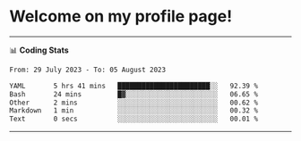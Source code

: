 # Welcome on my profile page!
<!-- print(("dralla"[::-1]+"s").capitalize()) -->

<!-- ---
👨🏻‍💻 **Busy With**
* Learning new Skills.
* Building small Projects.
* Being helpful. -->

---
📊 **Coding Stats**
<!--START_SECTION:waka-->

```txt
From: 29 July 2023 - To: 05 August 2023

YAML       5 hrs 41 mins   ███████████████████████░░   92.39 %
Bash       24 mins         █▓░░░░░░░░░░░░░░░░░░░░░░░   06.65 %
Other      2 mins          ░░░░░░░░░░░░░░░░░░░░░░░░░   00.62 %
Markdown   1 min           ░░░░░░░░░░░░░░░░░░░░░░░░░   00.32 %
Text       0 secs          ░░░░░░░░░░░░░░░░░░░░░░░░░   00.01 %
```

<!--END_SECTION:waka-->
---
